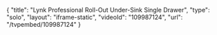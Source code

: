 {
    "title": "Lynk Professional Roll-Out Under-Sink Single Drawer",
    "type": "solo",
    "layout": "iframe-static",
    "videoId": "109987124",
    "url": "\/tvpembed\/109987124"
}